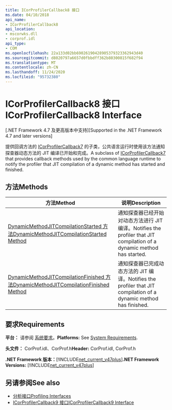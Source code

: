 ```yaml
---
title: ICorProfilerCallback8 接口
ms.date: 04/10/2018
api_name:
- ICorProfilerCallback8
api_location:
- mscorwks.dll
- corprof.idl
api_type:
- COM
ms.openlocfilehash: 22a133d02bb69026190428905379323362943d40
ms.sourcegitcommit: d8020797a6657d0fbbdff362b80300815f682f94
ms.translationtype: MT
ms.contentlocale: zh-CN
ms.lasthandoff: 11/24/2020
ms.locfileid: "95732380"
---
```

# <a name="icorprofilercallback8-interface"></a><span data-ttu-id="5356d-102">ICorProfilerCallback8 接口</span><span class="sxs-lookup"><span data-stu-id="5356d-102">ICorProfilerCallback8 Interface</span></span>

<span data-ttu-id="5356d-103">[.NET Framework 4.7 及更高版本中支持]</span><span class="sxs-lookup"><span data-stu-id="5356d-103">[Supported in the .NET Framework 4.7 and later versions]</span></span>  

 <span data-ttu-id="5356d-104">提供回调方法的 [ICorProfilerCallback7](icorprofilercallback7-interface.md) 的子类，公共语言运行时使用该方法通知探查器动态方法的 JIT 编译已开始和完成。</span><span class="sxs-lookup"><span data-stu-id="5356d-104">A subclass of [ICorProfilerCallback7](icorprofilercallback7-interface.md) that provides callback methods used by the common language runtime to notify the profiler that JIT compilation of a dynamic method has started and finished.</span></span>
  
## <a name="methods"></a><span data-ttu-id="5356d-105">方法</span><span class="sxs-lookup"><span data-stu-id="5356d-105">Methods</span></span>  
  
|<span data-ttu-id="5356d-106">方法</span><span class="sxs-lookup"><span data-stu-id="5356d-106">Method</span></span>|<span data-ttu-id="5356d-107">说明</span><span class="sxs-lookup"><span data-stu-id="5356d-107">Description</span></span>|  
|------------|-----------------|  
|[<span data-ttu-id="5356d-108">DynamicMethodJITCompilationStarted 方法</span><span class="sxs-lookup"><span data-stu-id="5356d-108">DynamicMethodJITCompilationStarted Method</span></span>](icorprofilercallback8-dynamicmethodjitcompilationstarted-method.md)|<span data-ttu-id="5356d-109">通知探查器已经开始对动态方法进行 JIT 编译。</span><span class="sxs-lookup"><span data-stu-id="5356d-109">Notifies the profiler that JIT compilation of a dynamic method has started.</span></span>|  
|[<span data-ttu-id="5356d-110">DynamicMethodJITCompilationFinished 方法</span><span class="sxs-lookup"><span data-stu-id="5356d-110">DynamicMethodJITCompilationFinished Method</span></span>](icorprofilercallback8-dynamicmethodjitcompilationfinished-method.md)|<span data-ttu-id="5356d-111">通知探查器已完成动态方法的 JIT 编译。</span><span class="sxs-lookup"><span data-stu-id="5356d-111">Notifies the profiler that JIT compilation of a dynamic method has finished.</span></span>|  
  
## <a name="requirements"></a><span data-ttu-id="5356d-112">要求</span><span class="sxs-lookup"><span data-stu-id="5356d-112">Requirements</span></span>  

 <span data-ttu-id="5356d-113">**平台：** 请参阅 [系统要求](../../get-started/system-requirements.md)。</span><span class="sxs-lookup"><span data-stu-id="5356d-113">**Platforms:** See [System Requirements](../../get-started/system-requirements.md).</span></span>  
  
 <span data-ttu-id="5356d-114">**头文件：** CorProf.idl、CorProf.h</span><span class="sxs-lookup"><span data-stu-id="5356d-114">**Header:** CorProf.idl, CorProf.h</span></span>  
  
<span data-ttu-id="5356d-115">**.NET Framework 版本：**[!INCLUDE[net_current_v47plus](../../../../includes/net-current-v47plus.md)]</span><span class="sxs-lookup"><span data-stu-id="5356d-115">**.NET Framework Versions:** [!INCLUDE[net_current_v47plus](../../../../includes/net-current-v47plus.md)]</span></span>  

## <a name="see-also"></a><span data-ttu-id="5356d-116">另请参阅</span><span class="sxs-lookup"><span data-stu-id="5356d-116">See also</span></span>

- [<span data-ttu-id="5356d-117">分析接口</span><span class="sxs-lookup"><span data-stu-id="5356d-117">Profiling Interfaces</span></span>](profiling-interfaces.md)
- [<span data-ttu-id="5356d-118">ICorProfilerCallback9 接口</span><span class="sxs-lookup"><span data-stu-id="5356d-118">ICorProfilerCallback9 Interface</span></span>](icorprofilercallback9-interface.md)
